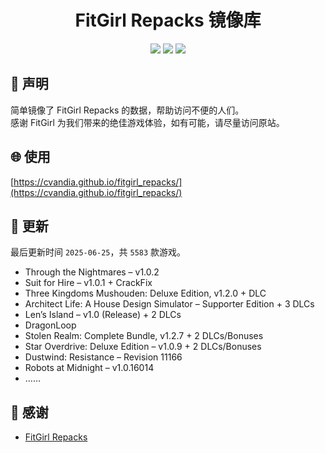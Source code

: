 ﻿<div align="center">

# FitGirl Repacks 镜像库

![](https://count.getloli.com/get/@fitgirl_repacks?theme=booru-lewd)
![](https://img.shields.io/badge/ci-passing-brightgreen.svg?logo=github) ![](https://img.shields.io/badge/license-MIT-brightgreen.svg)

</div>

## 📜 声明
简单镜像了 FitGirl Repacks 的数据，帮助访问不便的人们。  
感谢 FitGirl 为我们带来的绝佳游戏体验，如有可能，请尽量访问原站。

## 🌐 使用
[https://cvandia.github.io/fitgirl_repacks/](https://cvandia.github.io/fitgirl_repacks/)

## 🔄 更新
最后更新时间 `2025-06-25`，共 `5583` 款游戏。
- Through the Nightmares – v1.0.2
- Suit for Hire – v1.0.1 + CrackFix
- Three Kingdoms Mushouden: Deluxe Edition, v1.2.0 + DLC
- Architect Life: A House Design Simulator – Supporter Edition + 3 DLCs
- Len’s Island – v1.0 (Release) + 2 DLCs
- DragonLoop
- Stolen Realm: Complete Bundle, v1.2.7 + 2 DLCs/Bonuses
- Star Overdrive: Deluxe Edition – v1.0.9 + 2 DLCs/Bonuses
- Dustwind: Resistance – Revision 11166
- Robots at Midnight – v1.0.16014
- ……

## 🙏 感谢
- [FitGirl Repacks](https://fitgirl-repacks.site/)
